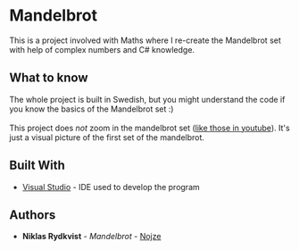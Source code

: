 # Mandelbrot
This is a project involved with Maths where I re-create the Mandelbrot set with help of complex numbers and C# knowledge.

## What to know
The whole project is built in Swedish, but you might understand the code if you know the basics of the Mandelbrot set :)<br><br>This project does *not* zoom in the mandelbrot set ([like those in youtube](https://www.youtube.com/watch?v=PD2XgQOyCCk&)). It's just a visual picture of the first set of the mandelbrot.

## Built With

* [Visual Studio](https://visualstudio.microsoft.com/) - IDE used to develop the program

## Authors

* **Niklas Rydkvist** - *Mandelbrot* - [Nojze](https://github.com/Nojze)
